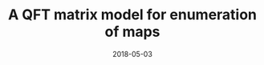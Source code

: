 ---
title: "A QFT matrix model for enumeration of maps"
collection: talks
category: misc
event: "QFT and BV formalism seminar"
venue: "MPIM, DE"
date: 2018-05-03
notes: "/files/notes/MatrixModelsGaugeTheories.pdf"
---
